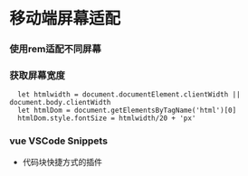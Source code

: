 # 移动端屏幕适配

### 使用rem适配不同屏幕
### 获取屏幕宽度
```
  let htmlwidth = document.documentElement.clientWidth || document.body.clientWidth
  let htmlDom = document.getElementsByTagName('html')[0]
  htmlDom.style.fontSize = htmlwidth/20 + 'px'

```

### vue VSCode Snippets
+ 代码块快捷方式的插件

